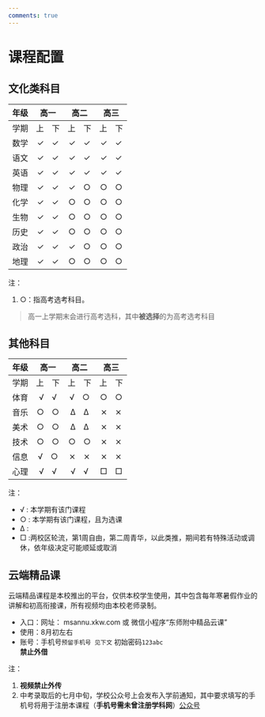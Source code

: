 ```yaml
---
comments: true
---
```


# 课程配置



## 文化类科目

|年级|高一|高二|高三|
|:---:|:---:|:---:|:---:|
|学期|上&emsp;下|上&emsp;下|上&emsp;下|
|数学|✓&emsp;✓|✓&emsp;✓|✓&emsp;✓|
|语文|✓&emsp;✓|✓&emsp;✓|✓&emsp;✓|
|英语|✓&emsp;✓|✓&emsp;✓|✓&emsp;✓|
|物理|✓&emsp;✓|✓&emsp;○|○&emsp;○|
|化学|✓&emsp;✓|○&emsp;○|○&emsp;○|
|生物|✓&emsp;✓|○&emsp;○|○&emsp;○|
|历史|✓&emsp;✓|○&emsp;○|○&emsp;○|
|政治|✓&emsp;✓|✓&emsp;○|○&emsp;○|
|地理|✓&emsp;✓|○&emsp;○|○&emsp;○|

注：

1. ○：指高考选考科目。
> 高一上学期末会进行高考选科，其中**被选择**的为高考选考科目

## 其他科目

|年级|高一|高二|高三|
|:---:|:---:|:---:|:---:|
|学期|上&emsp;下|上&emsp;下|上&emsp;下|
|体育|√&emsp;√|√&emsp;○|○&emsp;○|
|音乐|○&emsp;○|Δ&emsp;Δ|⨯&emsp;⨯|
|美术|○&emsp;○|Δ&emsp;Δ|⨯&emsp;⨯|
|技术|○&emsp;○|○&emsp;○|⨯&emsp;⨯|
|信息|√&emsp;○|⨯&emsp;⨯|⨯&emsp;⨯|
|心理|√&emsp;√|√&emsp;√|□&emsp;□|

注：

- √ : 本学期有该门课程
- ○ : 本学期有该门课程，且为选课
- Δ : 
- □ :两校区轮流，第1周自由，第二周青华，以此类推，期间若有特殊活动或调休，依年级决定可能顺延或取消


## 云端精品课
云端精品课程是本校推出的平台，仅供本校学生使用，其中包含每年寒暑假作业的讲解和初高衔接课，所有视频均由本校老师录制。

- 入口：网址： msannu.xkw.com 或 微信小程序“东师附中精品云课”
- 使用：8月初左右
- 账号：手机号`预留手机号 见下文` 初始密码`123abc`  
**禁止外借**

注：

1. **视频禁止外传**
2. 中考录取后的七月中旬，学校公众号上会发布入学前通知，其中要求填写的手机号将用于注册本课程（**手机号需未曾注册学科网**）[公众号](/#官方社媒)
